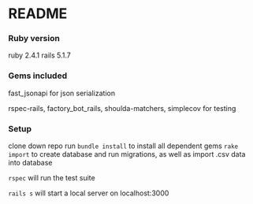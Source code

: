 # README

### Ruby version

ruby 2.4.1 rails 5.1.7

### Gems included

fast_jsonapi for json serialization

rspec-rails, factory_bot_rails, shoulda-matchers, simplecov for testing

### Setup

clone down repo
run
`bundle install` to install all dependent gems
`rake import` to create database and run migrations, as well as import .csv data into database

`rspec` will run the test suite

`rails s` will start a local server on localhost:3000
